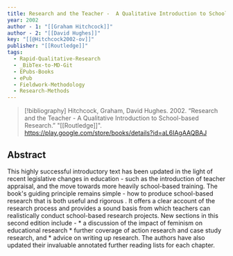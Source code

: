 ```yaml
---
title: Research and the Teacher -  A Qualitative Introduction to School-based Research
year: 2002
author - 1: "[[Graham Hitchcock]]"
author - 2: "[[David Hughes]]"
key: "[[@Hitchcock2002-ov]]"
publisher: "[[Routledge]]"
tags:
  - Rapid-Qualitative-Research
  - _BibTex-to-MD-Git
  - EPubs-Books
  - ePub
  - Fieldwork-Methodology
  - Research-Methods
---
```


> [!bibliography]
> Hitchcock, Graham, David Hughes. 2002. “Research and the Teacher -  A Qualitative Introduction to School-based Research.” "[[Routledge]]". https://play.google.com/store/books/details?id=aL6IAgAAQBAJ

## Abstract
This highly successful introductory text has been updated in the light of recent legislative changes in education - such as the introduction of teacher appraisal, and the move towards more heavily school-based training. The book's guiding principle remains simple -  how to produce school-based research that is both useful and rigorous . It offers a clear account of the research process and provides a sound basis from which teachers can realistically conduct school-based research projects. New sections in this second edition include -  * a discussion of the impact of feminism on educational research * further coverage of action research and case study research, and * advice on writing up research. The authors have also updated their invaluable annotated further reading lists for each chapter.